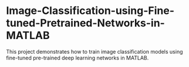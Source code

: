 # Image-Classification-using-Fine-tuned-Pretrained-Networks-in-MATLAB
This project demonstrates how to train image classification models using fine-tuned pre-trained deep learning networks in MATLAB.
